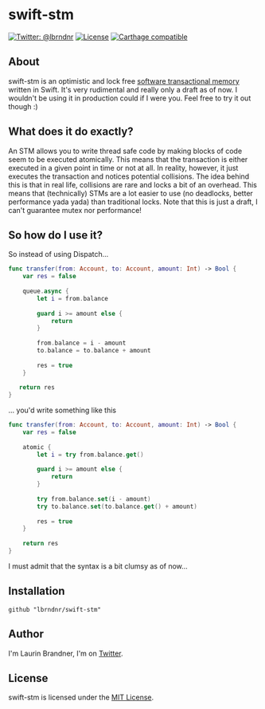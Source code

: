 # swift-stm

[![Twitter: @lbrndnr](https://img.shields.io/badge/contact-@lbrndnr-blue.svg?style=flat)](https://twitter.com/lbrndnr)
[![License](http://img.shields.io/badge/license-MIT-green.svg?style=flat)](https://github.com/lbrndnr/ImagePickerSheetController/blob/master/LICENSE)
[![Carthage compatible](https://img.shields.io/badge/Carthage-compatible-4BC51D.svg?style=flat)](https://github.com/Carthage/Carthage)

## About
swift-stm is an optimistic and lock free [software transactional memory](https://en.wikipedia.org/wiki/Software_transactional_memory) written in Swift. It's very rudimental and really only a draft as of now. I wouldn't be using it in production could if I were you. Feel free to try it out though :)

## What does it do exactly?

An STM allows you to write thread safe code by making blocks of code seem to be executed atomically. This means that the transaction is either executed in a given point in time or not at all. In reality, however, it just executes the transaction and notices potential collisions. 
The idea behind this is that in real life, collisions are rare and locks a bit of an overhead. This means that (technically) STMs are a lot easier to use (no deadlocks, better performance yada yada) than traditional locks.
Note that this is just a draft, I can't guarantee mutex nor performance!

## So how do I use it?

So instead of using Dispatch...

```swift
func transfer(from: Account, to: Account, amount: Int) -> Bool {
    var res = false
    
    queue.async {            
        let i = from.balance
        
        guard i >= amount else {
            return
        }
        
        from.balance = i - amount
       	to.balance = to.balance + amount
        
        res = true
    }
    
   return res
}
```

... you'd write something like this

```swift
func transfer(from: Account, to: Account, amount: Int) -> Bool {
    var res = false
    
    atomic {            
        let i = try from.balance.get()
        
        guard i >= amount else {
            return
        }
        
        try from.balance.set(i - amount)
        try to.balance.set(to.balance.get() + amount)
        
        res = true
    }
    
    return res
}
```

I must admit that the syntax is a bit clumsy as of now...

## Installation

```
github "lbrndnr/swift-stm"
```

## Author
I'm Laurin Brandner, I'm on [Twitter](https://twitter.com/lbrndnr).

## License
swift-stm is licensed under the [MIT License](http://opensource.org/licenses/mit-license.php).
